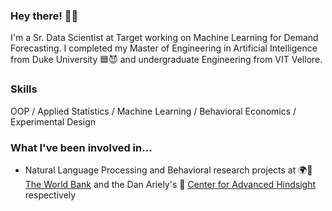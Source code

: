 ### Hey there! 👨‍🎨

I'm a Sr. Data Scientist at Target working on Machine Learning for Demand Forecasting. I completed my Master of Engineering in Artificial Intelligence from Duke University 🟦😈 and undergraduate Engineering from VIT Vellore.

### Skills
OOP / Applied Statistics / Machine Learning / Behavioral Economics / Experimental Design

### What I've been involved in...

- Natural Language Processing and Behavioral research projects at 🌍🏦 [The World Bank](http://users.nber.org/~dlchen/papers/SouthAsiaRegion_60min.pdf) and the Dan Ariely's 👥 [Center for Advanced Hindsight](https://advanced-hindsight.com/government-research/) respectively
